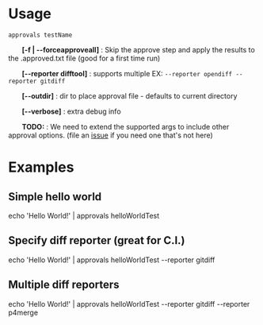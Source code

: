 # Usage

`approvals testName`

&nbsp;&nbsp;&nbsp;&nbsp;&nbsp;&nbsp;  **[-f | --forceapproveall]**   : Skip the approve step and apply the results to the .approved.txt file (good for a first time run)

&nbsp;&nbsp;&nbsp;&nbsp;&nbsp;&nbsp;  **[--reporter difftool]** : supports multiple EX: `--reporter opendiff --reporter gitdiff`

&nbsp;&nbsp;&nbsp;&nbsp;&nbsp;&nbsp;  **[--outdir]**      : dir to place approval file - defaults to current directory

&nbsp;&nbsp;&nbsp;&nbsp;&nbsp;&nbsp;  **[--verbose]**       : extra debug info

&nbsp;&nbsp;&nbsp;&nbsp;&nbsp;&nbsp;  **TODO:**         : We need to extend the supported args to include other approval options. (file an [issue](https://github.com/approvals/Approvals.NodeJS/issues) if you need one that's not here)

# Examples

## Simple hello world

  echo 'Hello World!' | approvals helloWorldTest

## Specify diff reporter (great for C.I.)

  echo 'Hello World!' | approvals helloWorldTest --reporter gitdiff

## Multiple diff reporters

  echo 'Hello World!' | approvals helloWorldTest --reporter gitdiff --reporter p4merge
